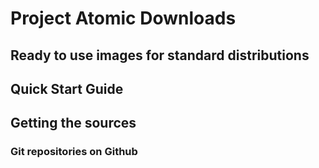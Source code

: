 # Project Atomic Downloads

## Ready to use images for standard distributions

## Quick Start Guide

## Getting the sources

### Git repositories on Github

